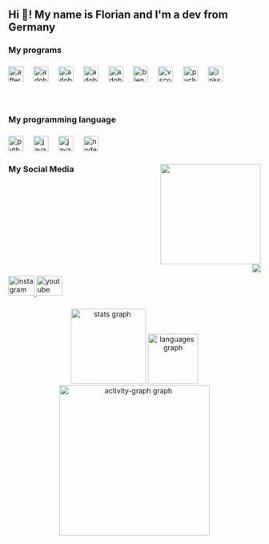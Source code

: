 <h2 align="left">Hi 👋! My name is Florian and I'm a dev from Germany</h2>

###

<h3 align="left">My programs</h3>

###

<div align="left">
  <img src="https://cdn.jsdelivr.net/gh/devicons/devicon/icons/aftereffects/aftereffects-original.svg" height="30" alt="aftereffects logo"  />
  <img width="12" />
  <img src="https://skillicons.dev/icons?i=ae" height="30" alt="adobeaftereffects logo"  />
  <img width="12" />
  <img src="https://skillicons.dev/icons?i=ai" height="30" alt="adobeillustrator logo"  />
  <img width="12" />
  <img src="https://skillicons.dev/icons?i=ps" height="30" alt="adobephotoshop logo"  />
  <img width="12" />
  <img src="https://skillicons.dev/icons?i=pr" height="30" alt="adobepremierepro logo"  />
  <img width="12" />
  <img src="https://skillicons.dev/icons?i=blender" height="30" alt="blender logo"  />
  <img width="12" />
  <img src="https://skillicons.dev/icons?i=vscode" height="30" alt="vscode logo"  />
  <img width="12" />
  <img src="https://cdn.jsdelivr.net/gh/devicons/devicon/icons/pycharm/pycharm-original.svg" height="30" alt="pycharm logo"  />
  <img width="12" />
  <img src="https://cdn.jsdelivr.net/gh/devicons/devicon/icons/inkscape/inkscape-original.svg" height="30" alt="inkscape logo"  />
</div>

###

<br clear="both">

<h3 align="left">My programming language</h3>

###

<div align="left">
  <img src="https://cdn.jsdelivr.net/gh/devicons/devicon/icons/python/python-original.svg" height="30" alt="python logo"  />
  <img width="12" />
  <img src="https://cdn.jsdelivr.net/gh/devicons/devicon/icons/javascript/javascript-original.svg" height="30" alt="javascript logo"  />
  <img width="12" />
  <img src="https://cdn.jsdelivr.net/gh/devicons/devicon/icons/java/java-original.svg" height="30" alt="java logo"  />
  <img width="12" />
  <img src="https://cdn.jsdelivr.net/gh/devicons/devicon/icons/nodejs/nodejs-original.svg" height="30" alt="nodejs logo"  />
</div>

###

<img align="right" height="200" src="https://cdn.leonardo.ai/users/448575ec-2432-4881-8c84-d8f925a25b2f/generations/ef1da7b6-1973-4e63-b541-bb8c37e0a2d8/variations/Default_Create_an_animestyle_profile_picture_of_a_young_adult_3_ef1da7b6-1973-4e63-b541-bb8c37e0a2d8_0.png"  />

###

<h3 align="left">My Social Media</h3>

###

<br clear="both">

<img align="right" src="https://visitor-badge.laobi.icu/badge?page_id=kainow-code.kainow-code&left_color=darkslategrey&right_color=yellow"  />

###

<div align="left">
  <a href="https://www.instagram.com/kainow_code/" target="_blank">
    <img src="https://raw.githubusercontent.com/maurodesouza/profile-readme-generator/master/src/assets/icons/social/instagram/default.svg" width="52" height="40" alt="instagram logo"  />
  </a>
  <a href="https://www.instagram.com/kainow_code/" target="_blank">
    <img src="https://raw.githubusercontent.com/maurodesouza/profile-readme-generator/master/src/assets/icons/social/youtube/default.svg" width="52" height="40" alt="youtube logo"  />
  </a>
</div>

###

<div align="center">
  <img src="https://github-readme-stats.vercel.app/api?username=kainow-code&hide_title=false&hide_rank=false&show_icons=true&include_all_commits=true&count_private=true&disable_animations=false&theme=discord_old_blurple&locale=en&hide_border=true&order=1" height="150" alt="stats graph"  />
  <img src="https://github-readme-stats.vercel.app/api/top-langs?username=kainow-code&locale=en&hide_title=false&layout=compact&card_width=320&langs_count=5&theme=discord_old_blurple&hide_border=true&order=2" height="100" alt="languages graph"  />
  <img src="https://github-readme-activity-graph.vercel.app/graph?username=kainow-code&radius=16&theme=react&area=true&order=5" height="300" alt="activity-graph graph"  />
</div>

###
